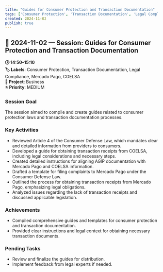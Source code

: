```yaml
---
title: "Guides for Consumer Protection and Transaction Documentation"
tags: ['Consumer Protection', 'Transaction Documentation', 'Legal Compliance', 'Mercado Pago', 'COELSA']
created: 2024-11-02
publish: true
---
```


## 📅 2024-11-02 — Session: Guides for Consumer Protection and Transaction Documentation

**🕒 14:50–15:10**  
**🏷️ Labels**: Consumer Protection, Transaction Documentation, Legal Compliance, Mercado Pago, COELSA  
**📂 Project**: Business  
**⭐ Priority**: MEDIUM  


### Session Goal
The session aimed to compile and create guides related to consumer protection laws and transaction documentation processes.

### Key Activities
- Reviewed Article 4 of the Consumer Defense Law, which mandates clear and detailed information from providers to consumers.
- Developed a guide for obtaining transaction receipts from COELSA, including legal considerations and necessary steps.
- Created detailed instructions for aligning AGIP documentation with Mercado Pago and COELSA information.
- Drafted a template for filing complaints to Mercado Pago under the Consumer Defense Law.
- Outlined the process for obtaining transaction receipts from Mercado Pago, emphasizing legal obligations.
- Analyzed issues regarding the lack of transaction receipts and discussed applicable legislation.

### Achievements
- Compiled comprehensive guides and templates for consumer protection and transaction documentation.
- Provided clear instructions and legal context for obtaining necessary transaction documents.

### Pending Tasks
- Review and finalize the guides for distribution.
- Implement feedback from legal experts if needed.
